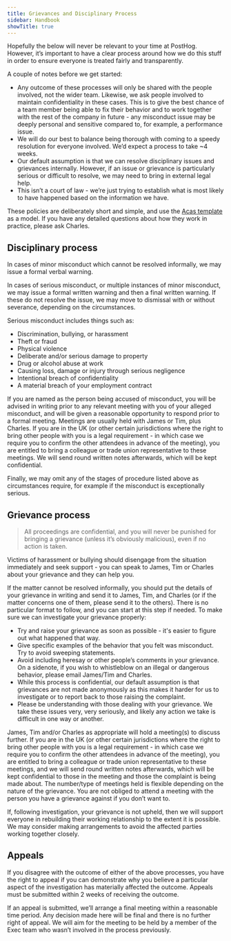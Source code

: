 ```yaml
---
title: Grievances and Disciplinary Process
sidebar: Handbook
showTitle: true
---
```


Hopefully the below will never be relevant to your time at PostHog. However, it’s important to have a clear process around how we do this stuff in order to ensure everyone is treated fairly and transparently. 


A couple of notes before we get started:
* Any outcome of these processes will only be shared with the people involved, not the wider team. Likewise, we ask people involved to maintain confidentiality in these cases. This is to give the best chance of a team member being able to fix their behavior and to work together with the rest of the company in future - any misconduct issue may be deeply personal and sensitive compared to, for example, a performance issue.
* We will do our best to balance being thorough with coming to a speedy resolution for everyone involved. We’d expect a process to take ~4 weeks. 
* Our default assumption is that we can resolve disciplinary issues and grievances internally. However, if an issue or grievance is particularly serious or difficult to resolve, we may need to bring in external legal help.
* This isn’t a court of law - we’re just trying to establish what is most likely to have happened based on the information we have.

These policies are deliberately short and simple, and use the [Acas template](https://www.acas.org.uk/grievance-procedure-step-by-step) as a model. If you have any detailed questions about how they work in practice, please ask Charles. 

## Disciplinary process

In cases of minor misconduct which cannot be resolved informally, we may issue a formal verbal warning.

In cases of serious misconduct, or multiple instances of minor misconduct, we may issue a formal written warning and then a final written warning. If these do not resolve the issue, we may move to dismissal with or without severance, depending on the circumstances.

Serious misconduct includes things such as:

* Discrimination, bullying, or harassment
* Theft or fraud
* Physical violence
* Deliberate and/or serious damage to property
* Drug or alcohol abuse at work
* Causing loss, damage or injury through serious negligence
* Intentional breach of confidentiality
* A material breach of your employment contract

If you are named as the person being accused of misconduct, you will be advised in writing prior to any relevant meeting with you of your alleged misconduct, and will be given a reasonable opportunity to respond prior to a formal meeting. Meetings are usually held with James or Tim, plus Charles. If you are in the UK (or other certain jurisdictions where the right to bring other people with you is a legal requirement - in which case we require you to confirm the other attendees in advance of the meeting), you are entitled to bring a colleague or trade union representative to these meetings. We will send round written notes afterwards, which will be kept confidential. 

Finally, we may omit any of the stages of procedure listed above as circumstances require, for example if the misconduct is exceptionally serious. 

## Grievance process

> All proceedings are confidential, and you will never be punished for bringing a grievance (unless it’s obviously malicious), even if no action is taken. 

Victims of harassment or bullying should disengage from the situation immediately and seek support - you can speak to James, Tim or Charles about your grievance and they can help you.

If the matter cannot be resolved informally, you should put the details of your grievance in writing and send it to James, Tim, and Charles (or if the matter concerns one of them, please send it to the others). There is no particular format to follow, and you can start at this step if needed. To make sure we can investigate your grievance properly:
* Try and raise your grievance as soon as possible - it's easier to figure out what happened that way. 
* Give specific examples of the behavior that you felt was misconduct. Try to avoid sweeping statements.
* Avoid including heresay or other people’s comments in your grievance. On a sidenote, if you wish to whistleblow on an illegal or dangerous behavior, please email James/Tim and Charles.
* While this process is confidential, our default assumption is that grievances are not made anonymously as this makes it harder for us to investigate or to report back to those raising the complaint. 
* Please be understanding with those dealing with your grievance. We take these issues very, very seriously, and likely any action we take is difficult in one way or another.

James, Tim and/or Charles as appropriate will hold a meeting(s) to discuss further. If you are in the UK (or other certain jurisdictions where the right to bring other people with you is a legal requirement - in which case we require you to confirm the other attendees in advance of the meeting), you are entitled to bring a colleague or trade union representative to these meetings, and we will send round written notes afterwards, which will be kept confidential to those in the meeting and those the complaint is being made about. The number/type of meetings held is flexible depending on the nature of the grievance. You are not obliged to attend a meeting with the person you have a grievance against if you don’t want to. 

If, following investigation, your grievance is not upheld, then we will support everyone in rebuilding their working relationship to the extent it is possible. We may consider making arrangements to avoid the affected parties working together closely.

## Appeals

If you disagree with the outcome of either of the above processes, you have the right to appeal if you can demonstrate why you believe a particular aspect of the investigation has materially affected the outcome. Appeals must be submitted within 2 weeks of receiving the outcome.

If an appeal is submitted, we’ll arrange a final meeting within a reasonable time period. Any decision made here will be final and there is no further right of appeal. We will aim for the meeting to be held by a member of the Exec team who wasn’t involved in the process previously.